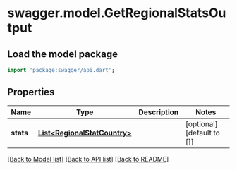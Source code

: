 # swagger.model.GetRegionalStatsOutput

## Load the model package
```dart
import 'package:swagger/api.dart';
```

## Properties
Name | Type | Description | Notes
------------ | ------------- | ------------- | -------------
**stats** | [**List&lt;RegionalStatCountry&gt;**](RegionalStatCountry.md) |  | [optional] [default to []]

[[Back to Model list]](../README.md#documentation-for-models) [[Back to API list]](../README.md#documentation-for-api-endpoints) [[Back to README]](../README.md)


